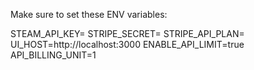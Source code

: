 Make sure to set these ENV variables:

STEAM_API_KEY=
STRIPE_SECRET=
STRIPE_API_PLAN=
UI_HOST=http://localhost:3000 
ENABLE_API_LIMIT=true
API_BILLING_UNIT=1
